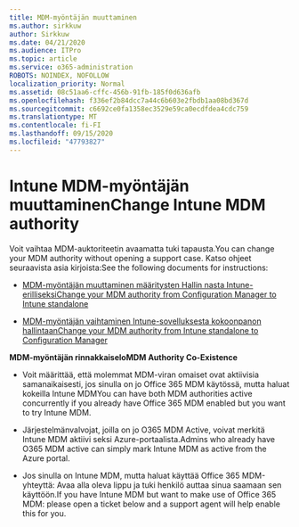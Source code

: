 ```yaml
---
title: MDM-myöntäjän muuttaminen
ms.author: sirkkuw
author: Sirkkuw
ms.date: 04/21/2020
ms.audience: ITPro
ms.topic: article
ms.service: o365-administration
ROBOTS: NOINDEX, NOFOLLOW
localization_priority: Normal
ms.assetid: 08c51aa6-cffc-456b-91fb-185f0d636afb
ms.openlocfilehash: f336ef2b84dcc7a44c6b603e2fbdb1aa08bd367d
ms.sourcegitcommit: c6692ce0fa1358ec3529e59ca0ecdfdea4cdc759
ms.translationtype: MT
ms.contentlocale: fi-FI
ms.lasthandoff: 09/15/2020
ms.locfileid: "47793827"
---
```

# <a name="change-intune-mdm-authority"></a><span data-ttu-id="04f7c-102">Intune MDM-myöntäjän muuttaminen</span><span class="sxs-lookup"><span data-stu-id="04f7c-102">Change Intune MDM authority</span></span>

<span data-ttu-id="04f7c-103">Voit vaihtaa MDM-auktoriteetin avaamatta tuki tapausta.</span><span class="sxs-lookup"><span data-stu-id="04f7c-103">You can change your MDM authority without opening a support case.</span></span> <span data-ttu-id="04f7c-104">Katso ohjeet seuraavista asia kirjoista:</span><span class="sxs-lookup"><span data-stu-id="04f7c-104">See the following documents for instructions:</span></span>
  
- [<span data-ttu-id="04f7c-105">MDM-myöntäjän muuttaminen määritysten Hallin nasta Intune-erilliseksi</span><span class="sxs-lookup"><span data-stu-id="04f7c-105">Change your MDM authority from Configuration Manager to Intune standalone</span></span>](https://docs.microsoft.com/configmgr/mdm/deploy-use/migrate-change-mdm-authority)
    
- [<span data-ttu-id="04f7c-106">MDM-myöntäjän vaihtaminen Intune-sovelluksesta kokoonpanon hallintaan</span><span class="sxs-lookup"><span data-stu-id="04f7c-106">Change your MDM authority from Intune standalone to Configuration Manager</span></span>](https://docs.microsoft.com/configmgr/mdm/deploy-use/change-mdm-authority)
    
 <span data-ttu-id="04f7c-107">**MDM-myöntäjän rinnakkaiselo**</span><span class="sxs-lookup"><span data-stu-id="04f7c-107">**MDM Authority Co-Existence**</span></span>
  
- <span data-ttu-id="04f7c-108">Voit määrittää, että molemmat MDM-viran omaiset ovat aktiivisia samanaikaisesti, jos sinulla on jo Office 365 MDM käytössä, mutta haluat kokeilla Intune MDM</span><span class="sxs-lookup"><span data-stu-id="04f7c-108">You can have both MDM authorities active concurrently if you already have Office 365 MDM enabled but you want to try Intune MDM.</span></span>
    
- <span data-ttu-id="04f7c-109">Järjestelmänvalvojat, joilla on jo O365 MDM Active, voivat merkitä Intune MDM aktiivi seksi Azure-portaalista.</span><span class="sxs-lookup"><span data-stu-id="04f7c-109">Admins who already have O365 MDM active can simply mark Intune MDM as active from the Azure portal.</span></span>
    
- <span data-ttu-id="04f7c-110">Jos sinulla on Intune MDM, mutta haluat käyttää Office 365 MDM-yhteyttä: Avaa alla oleva lippu ja tuki henkilö auttaa sinua saamaan sen käyttöön.</span><span class="sxs-lookup"><span data-stu-id="04f7c-110">If you have Intune MDM but want to make use of Office 365 MDM: please open a ticket below and a support agent will help enable this for you.</span></span>
    

